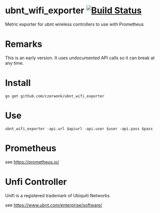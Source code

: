 # ubnt_wifi_exporter [![Build Status](https://travis-ci.org/czerwonk/ubnt_wifi_exporter.svg)][travis]
Metric exporter for ubnt wireless controllers to use with Prometheus

# Remarks
This is an early version. It uses undocumented API calls so it can break at any  time.

# Install
```
go get github.com/czerwonk/ubnt_wifi_exporter
```

# Use
```
ubnt_wifi_exporter -api.url $apiurl -api.user $user -api.pass $pass
```

# Prometheus
see https://prometheus.io/

# Unfi Controller
Unifi is a registered trademark of Ubiquiti Networks

see https://www.ubnt.com/enterprise/software/

[travis]: https://travis-ci.org/czerwonk/ubnt_wifi_exporter
